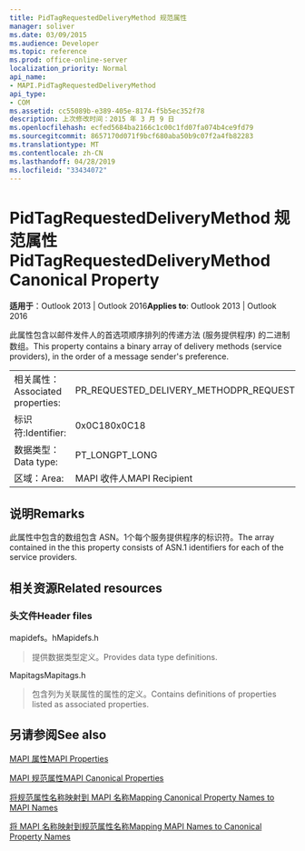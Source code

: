 ```yaml
---
title: PidTagRequestedDeliveryMethod 规范属性
manager: soliver
ms.date: 03/09/2015
ms.audience: Developer
ms.topic: reference
ms.prod: office-online-server
localization_priority: Normal
api_name:
- MAPI.PidTagRequestedDeliveryMethod
api_type:
- COM
ms.assetid: cc55089b-e389-405e-8174-f5b5ec352f78
description: 上次修改时间：2015 年 3 月 9 日
ms.openlocfilehash: ecfed5684ba2166c1c00c1fd07fa074b4ce9fd79
ms.sourcegitcommit: 8657170d071f9bcf680aba50b9c07f2a4fb82283
ms.translationtype: MT
ms.contentlocale: zh-CN
ms.lasthandoff: 04/28/2019
ms.locfileid: "33434072"
---
```

# <a name="pidtagrequesteddeliverymethod-canonical-property"></a><span data-ttu-id="de987-103">PidTagRequestedDeliveryMethod 规范属性</span><span class="sxs-lookup"><span data-stu-id="de987-103">PidTagRequestedDeliveryMethod Canonical Property</span></span>

  
  
<span data-ttu-id="de987-104">**适用于**：Outlook 2013 | Outlook 2016</span><span class="sxs-lookup"><span data-stu-id="de987-104">**Applies to**: Outlook 2013 | Outlook 2016</span></span> 
  
<span data-ttu-id="de987-105">此属性包含以邮件发件人的首选项顺序排列的传递方法 (服务提供程序) 的二进制数组。</span><span class="sxs-lookup"><span data-stu-id="de987-105">This property contains a binary array of delivery methods (service providers), in the order of a message sender's preference.</span></span>
  
|||
|:-----|:-----|
|<span data-ttu-id="de987-106">相关属性：</span><span class="sxs-lookup"><span data-stu-id="de987-106">Associated properties:</span></span>  <br/> |<span data-ttu-id="de987-107">PR_REQUESTED_DELIVERY_METHOD</span><span class="sxs-lookup"><span data-stu-id="de987-107">PR_REQUESTED_DELIVERY_METHOD</span></span>  <br/> |
|<span data-ttu-id="de987-108">标识符:</span><span class="sxs-lookup"><span data-stu-id="de987-108">Identifier:</span></span>  <br/> |<span data-ttu-id="de987-109">0x0C18</span><span class="sxs-lookup"><span data-stu-id="de987-109">0x0C18</span></span>  <br/> |
|<span data-ttu-id="de987-110">数据类型：</span><span class="sxs-lookup"><span data-stu-id="de987-110">Data type:</span></span>  <br/> |<span data-ttu-id="de987-111">PT_LONG</span><span class="sxs-lookup"><span data-stu-id="de987-111">PT_LONG</span></span>  <br/> |
|<span data-ttu-id="de987-112">区域：</span><span class="sxs-lookup"><span data-stu-id="de987-112">Area:</span></span>  <br/> |<span data-ttu-id="de987-113">MAPI 收件人</span><span class="sxs-lookup"><span data-stu-id="de987-113">MAPI Recipient</span></span>  <br/> |
   
## <a name="remarks"></a><span data-ttu-id="de987-114">说明</span><span class="sxs-lookup"><span data-stu-id="de987-114">Remarks</span></span>

<span data-ttu-id="de987-115">此属性中包含的数组包含 ASN。1个每个服务提供程序的标识符。</span><span class="sxs-lookup"><span data-stu-id="de987-115">The array contained in the this property consists of ASN.1 identifiers for each of the service providers.</span></span>
  
## <a name="related-resources"></a><span data-ttu-id="de987-116">相关资源</span><span class="sxs-lookup"><span data-stu-id="de987-116">Related resources</span></span>

### <a name="header-files"></a><span data-ttu-id="de987-117">头文件</span><span class="sxs-lookup"><span data-stu-id="de987-117">Header files</span></span>

<span data-ttu-id="de987-118">mapidefs。h</span><span class="sxs-lookup"><span data-stu-id="de987-118">Mapidefs.h</span></span>
  
> <span data-ttu-id="de987-119">提供数据类型定义。</span><span class="sxs-lookup"><span data-stu-id="de987-119">Provides data type definitions.</span></span>
    
<span data-ttu-id="de987-120">Mapitags</span><span class="sxs-lookup"><span data-stu-id="de987-120">Mapitags.h</span></span>
  
> <span data-ttu-id="de987-121">包含列为关联属性的属性的定义。</span><span class="sxs-lookup"><span data-stu-id="de987-121">Contains definitions of properties listed as associated properties.</span></span>
    
## <a name="see-also"></a><span data-ttu-id="de987-122">另请参阅</span><span class="sxs-lookup"><span data-stu-id="de987-122">See also</span></span>



[<span data-ttu-id="de987-123">MAPI 属性</span><span class="sxs-lookup"><span data-stu-id="de987-123">MAPI Properties</span></span>](mapi-properties.md)
  
[<span data-ttu-id="de987-124">MAPI 规范属性</span><span class="sxs-lookup"><span data-stu-id="de987-124">MAPI Canonical Properties</span></span>](mapi-canonical-properties.md)
  
[<span data-ttu-id="de987-125">将规范属性名称映射到 MAPI 名称</span><span class="sxs-lookup"><span data-stu-id="de987-125">Mapping Canonical Property Names to MAPI Names</span></span>](mapping-canonical-property-names-to-mapi-names.md)
  
[<span data-ttu-id="de987-126">将 MAPI 名称映射到规范属性名称</span><span class="sxs-lookup"><span data-stu-id="de987-126">Mapping MAPI Names to Canonical Property Names</span></span>](mapping-mapi-names-to-canonical-property-names.md)

